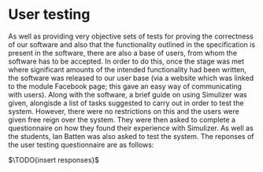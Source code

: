 User testing
============

As well as providing very objective sets of tests for proving the correctness of our software and also that the functionality outlined in the specification is present in the software, there are also a base of users, from whom the software has to be accepted. In order to do this, once the stage was met where significant amounts of the intended functionality had been written, the software was released to our user base (via a website which was linked to the module Facebook page; this gave an easy way of communicating with users). Along with the software, a brief guide on using Simulizer was given, alongisde a list of tasks suggested to carry out in order to test the system. However, there were no restrictions on this and the users were given free reign over the system. They were then asked to complete a questionnaire on how they found their experience with Simulizer. As well as the students, Ian Batten was also asked to test the system. The reponses of the user testing questionnaire are as follows:

$\TODO{insert responses}$
